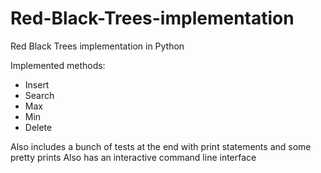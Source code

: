 # Red-Black-Trees-implementation
Red Black Trees implementation in Python

Implemented methods: 
* Insert
* Search
* Max
* Min
* Delete

Also includes a bunch of tests at the end with print statements and some pretty prints
Also has an interactive command line interface
